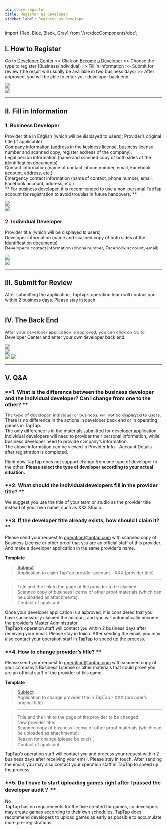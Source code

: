 ```yaml
---
id: store-register
title: Register as Developer
sidebar_label: Register as Developer
---
```

import {Red, Blue, Black, Gray} from '/src/docComponents/doc';

## **I. How to Register**  

Go to [Developer Center](https://www.taptap.com/developer) >> Click on [Become a Developer](https://www.taptap.com/developer/apply) >> Choose the type to register (Business/Individual)  >> Fill in information  >> Submit for review (the result will usually be available in two business days) >> After approved, you will be able to enter your developer back end.  

![](https://img.tapimg.com/market/images/77dd91f8ad3f5a51b78ce9b079f38eae.png)  
![](https://img.tapimg.com/market/images/c53d78b9b120276b53f82aebb0d01537.png)   

---

## **II. Fill in Information**  

### **1\. Business Developer**  

Provider title in English (which will be displayed to users); Provider’s original title (if applicable)    
Company information (address in the business license, business license number and scanned copy, register address of the company).  
Legal person information (name and scanned copy of both sides of the identification documents)  
Contact information (name of contact, phone number, email, Facebook account, address, etc.)   
Emergency contact information (name of contact, phone number, email, Facebook account, address, etc.)  
** For business developer, it is recommended to use a non-personal TapTap account for registration to avoid troubles in future handovers. **  

![](https://img.tapimg.com/market/images/d40f1830a9d9f720e6aa9ffcc9703f67.png)  
![](https://img.tapimg.com/market/images/c53d78b9b120276b53f82aebb0d01537.png)   


### **2\. Individual Developer**  

Provider title (which will be displayed to users)  
Developer information (name and scanned copy of both sides of the identification documents)  
Developer’s contact information (phone number, Facebook account, email)  

![](https://img.tapimg.com/market/images/770d15c3b64df41660f42ff593d6e745.png)  
![](https://img.tapimg.com/market/images/c53d78b9b120276b53f82aebb0d01537.png)   

---

## **III. Submit for Review**  

After submitting the application, TapTap’s operation team will contact you within 2 business days. Please stay in touch.  

---

## **IV. The Back End**  

After your developer application is approved, you can click on <Blue>Go to Developer Center</Blue> and enter your own developer back end.  

![](https://img.tapimg.com/market/images/d78d4d0cf148b23d2d8d0a7ca58db6e5.png)  
![](https://img.tapimg.com/market/images/c53d78b9b120276b53f82aebb0d01537.png)   
![](https://img.tapimg.com/market/images/380b4b2838d2b90b39e0079e0db66dfa.jpeg)  ![](https://img.tapimg.com/market/images/c53d78b9b120276b53f82aebb0d01537.png)   

---

## **V. Q&A**  
### **1\. What is the difference between the business developer and the individual developer? Can I change from one to the other? **  
The type of developer, individual or business, will not be displayed to users. There is no difference in the actions in developer back end or in operating games in TapTap.  
The only difference is in the materials submitted for developer application. Individual developers will need to provider their personal information, while business developer need to provide company’s information.   
The above information can be viewed in Provider Info - Account Details after registration is completed.   

Right now TapTap does not support change from one type of developer to the other. **Please select the type of developer according to your actual situation.**  

### **2\. What should the individual developers fill in the provider title? **  
We suggest you use the title of your team or studio as the provider title instead of your own name, such as XXX Studio.

### **3\. If the developer title already exists, how should I claim it? **
Please send your request to  [operation@taptap.com](mailto:operation@taptap.com) with scanned copy of Business License or other proof that you are an official staff of this provider. And make a developer application in the same provider’s name.

**Template**  
> **<u>Subject</u>**  
> Application to claim TapTap provider account - XXX (provider title)  

> ---  

> Title and the link to the page of the provider to be claimed:  
> Scanned copy of business license of other proof materials <Gray>(which can be uploaded as attachments)</Gray>:  
> Contact of applicant:  

Once your developer application is a approved, it is considered that you have successfully claimed the account, and you will automatically become the provider’s Master Administrator.  
 TapTap’s operation staff will contact you within 2 business days after receiving your email. Please stay in touch. After sending the email, you may also contact your operation staff in TapTap to speed up the process.  

### **4\. How to change provider’s title? **  

Please send your request to [operation@taptap.com](mailto:operation@taptap.com) with scanned copy of your company’s Business License or other materials that could prove you are an official staff of the provider of this game.  

**Template**  
> **<u>Subject</u>**  
> Application to change provider title in TapTap - XXX (provider’s original title)  

> ---  

> Title and the link to the page of the provider to be changed:  
> New provider title:   
> Scanned copy of business license of other proof materials <Gray>(which can be uploaded as attachments)</Gray>:  
> Reason for change <Gray>(please be brief)</Gray>：  
> Contact of applicant:

 TapTap’s operation staff will contact you and process your request within 2 business days after receiving your email. Please stay in touch. After sending the email, you may also contact your operation staff in TapTap to speed up the process.  

### **5\. Do I have to start uploading games right after I passed the developer audit？ **  
No  
TapTap has no requirements for the time created for games, so developers may create games according to their own schedules. TapTap does recommend developers to upload games as early as possible to accumulate more pre-registrations.

